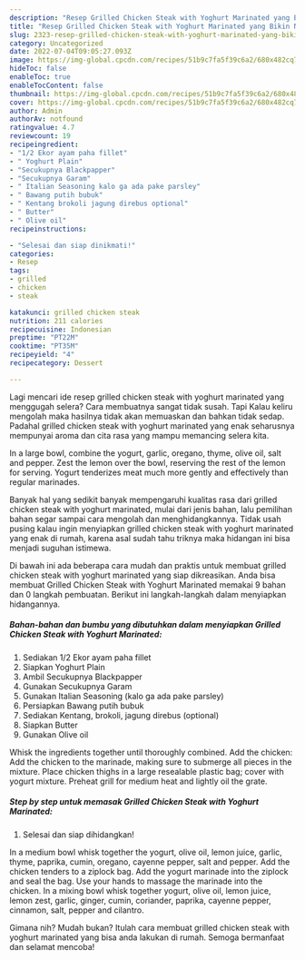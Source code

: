 ```yaml
---
description: "Resep Grilled Chicken Steak with Yoghurt Marinated yang Bikin Ngiler, Buat Buka Puasa Enak Banget"
title: "Resep Grilled Chicken Steak with Yoghurt Marinated yang Bikin Ngiler, Buat Buka Puasa Enak Banget"
slug: 2323-resep-grilled-chicken-steak-with-yoghurt-marinated-yang-bikin-ngiler-buat-buka-puasa-enak-banget
category: Uncategorized
date: 2022-07-04T09:05:27.093Z
image: https://img-global.cpcdn.com/recipes/51b9c7fa5f39c6a2/680x482cq70/grilled-chicken-steak-with-yoghurt-marinated-foto-resep-utama.jpg
hideToc: false
enableToc: true
enableTocContent: false
thumbnail: https://img-global.cpcdn.com/recipes/51b9c7fa5f39c6a2/680x482cq70/grilled-chicken-steak-with-yoghurt-marinated-foto-resep-utama.jpg
cover: https://img-global.cpcdn.com/recipes/51b9c7fa5f39c6a2/680x482cq70/grilled-chicken-steak-with-yoghurt-marinated-foto-resep-utama.jpg
author: Admin
authorAv: notfound
ratingvalue: 4.7
reviewcount: 19
recipeingredient:
- "1/2 Ekor ayam paha fillet"
- " Yoghurt Plain"
- "Secukupnya Blackpapper"
- "Secukupnya Garam"
- " Italian Seasoning kalo ga ada pake parsley"
- " Bawang putih bubuk"
- " Kentang brokoli jagung direbus optional"
- " Butter"
- " Olive oil"
recipeinstructions:

- "Selesai dan siap dinikmati!"
categories:
- Resep
tags:
- grilled
- chicken
- steak

katakunci: grilled chicken steak 
nutrition: 211 calories
recipecuisine: Indonesian
preptime: "PT22M"
cooktime: "PT35M"
recipeyield: "4"
recipecategory: Dessert

---
```



Lagi mencari ide resep grilled chicken steak with yoghurt marinated yang menggugah selera? Cara membuatnya sangat tidak susah. Tapi Kalau keliru mengolah maka hasilnya tidak akan memuaskan dan bahkan tidak sedap. Padahal grilled chicken steak with yoghurt marinated yang enak seharusnya mempunyai aroma dan cita rasa yang mampu memancing selera kita.


In a large bowl, combine the yogurt, garlic, oregano, thyme, olive oil, salt and pepper. Zest the lemon over the bowl, reserving the rest of the lemon for serving. Yogurt tenderizes meat much more gently and effectively than regular marinades.

Banyak hal yang sedikit banyak mempengaruhi kualitas rasa dari grilled chicken steak with yoghurt marinated, mulai dari jenis bahan, lalu pemilihan bahan segar sampai cara mengolah dan menghidangkannya. Tidak usah pusing kalau ingin menyiapkan grilled chicken steak with yoghurt marinated yang enak di rumah, karena asal sudah tahu triknya maka hidangan ini bisa menjadi suguhan istimewa.


Di bawah ini ada beberapa cara mudah dan praktis untuk membuat grilled chicken steak with yoghurt marinated yang siap dikreasikan. Anda bisa membuat Grilled Chicken Steak with Yoghurt Marinated memakai 9 bahan dan 0 langkah pembuatan. Berikut ini langkah-langkah dalam menyiapkan hidangannya.

<!--inarticleads1-->

##### Bahan-bahan dan bumbu yang dibutuhkan dalam menyiapkan Grilled Chicken Steak with Yoghurt Marinated:

1. Sediakan 1/2 Ekor ayam paha fillet
1. Siapkan  Yoghurt Plain
1. Ambil Secukupnya Blackpapper
1. Gunakan Secukupnya Garam
1. Gunakan  Italian Seasoning (kalo ga ada pake parsley)
1. Persiapkan  Bawang putih bubuk
1. Sediakan  Kentang, brokoli, jagung direbus (optional)
1. Siapkan  Butter
1. Gunakan  Olive oil


Whisk the ingredients together until thoroughly combined. Add the chicken: Add the chicken to the marinade, making sure to submerge all pieces in the mixture. Place chicken thighs in a large resealable plastic bag; cover with yogurt mixture. Preheat grill for medium heat and lightly oil the grate. 

<!--inarticleads2-->

##### Step by step untuk memasak Grilled Chicken Steak with Yoghurt Marinated:


1. Selesai dan siap dihidangkan!

In a medium bowl whisk together the yogurt, olive oil, lemon juice, garlic, thyme, paprika, cumin, oregano, cayenne pepper, salt and pepper. Add the chicken tenders to a ziplock bag. Add the yogurt marinade into the ziplock and seal the bag. Use your hands to massage the marinade into the chicken. In a mixing bowl whisk together yogurt, olive oil, lemon juice, lemon zest, garlic, ginger, cumin, coriander, paprika, cayenne pepper, cinnamon, salt, pepper and cilantro. 

Gimana nih? Mudah bukan? Itulah cara membuat grilled chicken steak with yoghurt marinated yang bisa anda lakukan di rumah. Semoga bermanfaat dan selamat mencoba!
